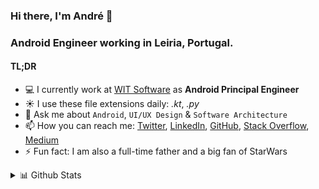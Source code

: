 ### Hi there, I'm André 👋
### Android Engineer working in Leiria, Portugal. 

#### TL;DR

- 💻 I currently work at [WIT Software](https://twitter.com/wit_software) as **Android Principal Engineer**
- ☀️ I use these file extensions daily: *.kt*, *.py*
- 💬 Ask me about `Android`, `UI/UX Design` & `Software Architecture`
- 📫 How you can reach me: [Twitter](https://twitter.com/andrefrsousa), [LinkedIn](https://www.linkedin.com/in/andrefrsousa/), [GitHub](https://github.com/andrefrsousa), [Stack Overflow](https://stackoverflow.com/users/1574250/andré-sousa?tab=profile), [Medium](https://medium.com/andré-sousa)
- ⚡ Fun fact: I am also a full-time father and a big fan of StarWars

<p>
<details>
<summary>📊 Github Stats</summary>

<p/>
  
[![andrefrsousa's github stats](https://github-readme-stats.vercel.app/api?username=andrefrsousa&show_icons=true&line_height=21&show_icons=true&theme=vue&title_color=0059CC&icon_color=0059CC)](https://github.com/anuraghazra/github-readme-stats)

</details>
</p>
